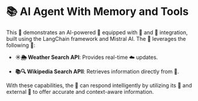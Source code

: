 # 📚 AI Agent With Memory and Tools

This 🔧 demonstrates an AI-powered 🤖 equipped with 🔐 and 🔌 integration, built using the LangChain framework and Mistral AI. The 🤖 leverages the following 🔧:

- **☀️🌦️ Weather Search API**: Provides real-time ☁️ updates.

- **📚🔍 Wikipedia Search APII**: Retrieves information directly from 📰.

With these capabilities, the 🤖 can respond intelligently by utilizing its 🔐 and external 🔌 to offer accurate and context-aware information.
